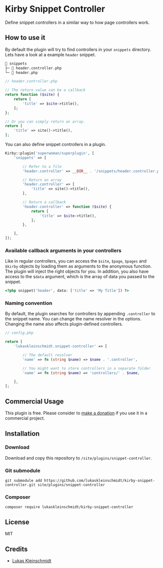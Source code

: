 # Kirby Snippet Controller
Define snippet controllers in a similar way to how page controllers work.

## How to use it
By default the plugin will try to find controllers in your `snippets` directory.
Lets have a look at a example `header` snippet.

```bash
📁 snippets
├─ 📄 header.controller.php
└─ 📄 header.php
```

```php
// header.controller.php

// The return value can be a callback
return function ($site) {
    return [
        'title' => $site->title(),
    ];
};

// Or you can simply return an array.
return [
    'title' => site()->title(),
];

```

You can also define snippet controllers in a plugin.
```php
Kirby::plugin('superwoman/superplugin', [
    'snippets' => [

        // Refer to a file
        'header.controller' => __DIR__ . '/snippets/header.controller.php',

        // Return an array
        'header.controller' => [
            'title' => site()->title(),
        ],

        // Return a callback
        'header.controller' => function ($site) {
            return [
                'title' => $site->title(),
            ];
        },

    ],
]);
```

### Available callback arguments in your controllers
Like in regular controllers, you can access the `$site`, `$page`, `$pages` and `$kirby` objects by loading them as arguments to the anonymous function. The plugin will inject the right objects for you. In addition, you also have access to the `$data` argument, which is the array of data you passed to the snippet.

```php
<?php snippet('header', data: ['title' => 'My Title']) ?>
```

### Naming convention
By default, the plugin searches for controllers by appending `.controller` to the snippet name. You can change the name resolver in the options. Changing the name also affects plugin-defined controllers.
```php
// config.php

return [
    'lukaskleinschmidt.snippet-controller' => [

        // The default resolver
        'name' => fn (string $name) => $name . '.controller',

        // You might want to store controllers in a separate folder
        'name' => fn (string $name) => 'controllers/' . $name,

    ],
];

```

## Commercial Usage
This plugin is free. Please consider to [make a donation](https://www.paypal.me/lukaskleinschmidt/5EUR) if you use it in a commercial project.

## Installation

### Download
Download and copy this repository to `/site/plugins/snippet-controller`.

### Git submodule
```
git submodule add https://github.com/lukaskleinschmidt/kirby-snippet-controller.git site/plugins/snippet-controller
```

### Composer
```
composer require lukaskleinschmidt/kirby-snippet-controller
```

## License
MIT

## Credits
- [Lukas Kleinschmidt](https://github.com/lukaskleinschmidt)
